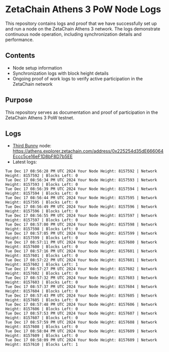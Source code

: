 # ZetaChain Athens 3 PoW Node Logs
This repository contains logs and proof that we have successfully set up and run a node on the ZetaChain Athens 3 network. The logs demonstrate continuous node operation, including synchronization details and performance.

## Contents
- Node setup information
- Synchronization logs with block height details
- Ongoing proof of work logs to verify active participation in the ZetaChain network

## Purpose
This repository serves as documentation and proof of participation in the ZetaChain Athens 3 PoW testnet.

## Logs

- [Third Bunny](https://thirdbunny.xyz/) node: https://athens.explorer.zetachain.com/address/0x225254d35dE666064Eccc5ce16eF1D8bF8D7b5EE
- Latest logs:
```
Tue Dec 17 08:56:28 PM UTC 2024 Your Node Height: 8157592 | Network Height: 8157592 | Blocks Left: 0
Tue Dec 17 08:56:34 PM UTC 2024 Your Node Height: 8157593 | Network Height: 8157593 | Blocks Left: 0
Tue Dec 17 08:56:39 PM UTC 2024 Your Node Height: 8157594 | Network Height: 8157594 | Blocks Left: 0
Tue Dec 17 08:56:44 PM UTC 2024 Your Node Height: 8157595 | Network Height: 8157595 | Blocks Left: 0
Tue Dec 17 08:56:49 PM UTC 2024 Your Node Height: 8157596 | Network Height: 8157596 | Blocks Left: 0
Tue Dec 17 08:56:55 PM UTC 2024 Your Node Height: 8157597 | Network Height: 8157597 | Blocks Left: 0
Tue Dec 17 08:57:00 PM UTC 2024 Your Node Height: 8157598 | Network Height: 8157598 | Blocks Left: 0
Tue Dec 17 08:57:05 PM UTC 2024 Your Node Height: 8157599 | Network Height: 8157599 | Blocks Left: 0
Tue Dec 17 08:57:11 PM UTC 2024 Your Node Height: 8157600 | Network Height: 8157600 | Blocks Left: 0
Tue Dec 17 08:57:16 PM UTC 2024 Your Node Height: 8157601 | Network Height: 8157601 | Blocks Left: 0
Tue Dec 17 08:57:22 PM UTC 2024 Your Node Height: 8157601 | Network Height: 8157602 | Blocks Left: 1
Tue Dec 17 08:57:27 PM UTC 2024 Your Node Height: 8157602 | Network Height: 8157602 | Blocks Left: 0
Tue Dec 17 08:57:32 PM UTC 2024 Your Node Height: 8157603 | Network Height: 8157603 | Blocks Left: 0
Tue Dec 17 08:57:37 PM UTC 2024 Your Node Height: 8157604 | Network Height: 8157604 | Blocks Left: 0
Tue Dec 17 08:57:43 PM UTC 2024 Your Node Height: 8157605 | Network Height: 8157605 | Blocks Left: 0
Tue Dec 17 08:57:48 PM UTC 2024 Your Node Height: 8157606 | Network Height: 8157606 | Blocks Left: 0
Tue Dec 17 08:57:53 PM UTC 2024 Your Node Height: 8157607 | Network Height: 8157607 | Blocks Left: 0
Tue Dec 17 08:57:59 PM UTC 2024 Your Node Height: 8157608 | Network Height: 8157608 | Blocks Left: 0
Tue Dec 17 08:58:04 PM UTC 2024 Your Node Height: 8157609 | Network Height: 8157609 | Blocks Left: 0
Tue Dec 17 08:58:09 PM UTC 2024 Your Node Height: 8157609 | Network Height: 8157610 | Blocks Left: 1
```
